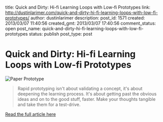 title: Quick and Dirty: Hi-fi Learning Loops with Low-fi Prototypes
link: http://dustinlarimer.com/quick-and-dirty-hi-fi-learning-loops-with-low-fi-prototypes/
author: dustinlarimer
description: 
post_id: 1571
created: 2013/03/07 11:40:56
created_gmt: 2013/03/07 17:40:56
comment_status: open
post_name: quick-and-dirty-hi-fi-learning-loops-with-low-fi-prototypes
status: publish
post_type: post

# Quick and Dirty: Hi-fi Learning Loops with Low-fi Prototypes

![Paper Prototype](http://www.dustinlarimer.com/content/uploads/2013/03/Paper-Prototype.jpg)

> Rapid prototyping isn't about validating a concept, it's about deepening the learning process. It's about getting past the obvious ideas and on to the good stuff, faster. Make your thoughts tangible and take them for a test-drive.

[Read the full article here](http://voltacollaborative.com/blog/2013/03/quick-and-dirty-hi-fi-learning-loops-with-low-fi-prototypes/)